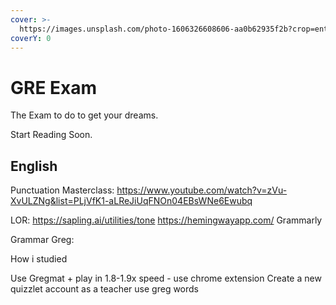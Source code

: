 ```yaml
---
cover: >-
  https://images.unsplash.com/photo-1606326608606-aa0b62935f2b?crop=entropy&cs=tinysrgb&fm=jpg&ixid=MnwxOTcwMjR8MHwxfHNlYXJjaHwxfHxleGFtfGVufDB8fHx8MTY2MTU5NTIyOA&ixlib=rb-1.2.1&q=80
coverY: 0
---
```


# GRE Exam

The Exam to do to get your dreams.&#x20;

Start Reading Soon.

## English

Punctuation Masterclass:
https://www.youtube.com/watch?v=zVu-XvULZNg&list=PLjVfK1-aLReJiUqFNOn04EBsWNe6Ewubq

LOR:
https://sapling.ai/utilities/tone
https://hemingwayapp.com/
Grammarly

Grammar Greg:

How i studied

Use Gregmat + play in 1.8-1.9x speed - use chrome extension
Create a new quizzlet account as a teacher use greg words

